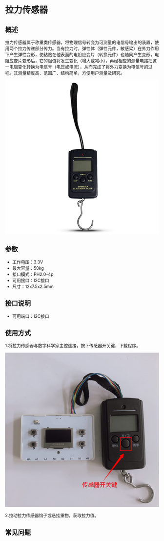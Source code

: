# 拉力传感器

## 概述

拉力传感器属于称重类传感器，将物理信号转变为可测量的电信号输出的装置，使用两个拉力传递部分传力。当有拉力时，弹性体（弹性元件，敏感梁）在外力作用下产生弹性变形，使粘贴在他表面的电阻应变片（转换元件）也随同产生变形，电阻应变片变形后，它的阻值将发生变化（增大或减小），再经相应的测量电路把这一电阻变化转换为电信号（电压或电流），从而完成了将外力变换为电信号的过程。其测量精度高、范围广、结构简单，方便用户测量及研究。

![](../../.gitbook/assets/shulali-1.jpg)

## 参数

* 工作电压：3.3V
* 最大容量：50kg
* 接口模式：PH2.0-4p
* 可用接口：I2C接口
* 尺寸：12x7.5x2.5mm

## 接口说明

* 可用端口：I2C接口

## 使用方式

1.将拉力传感器与数字科学家主控连接，按下传感器开关键，下载程序。

![](../../.gitbook/assets/shulali-2.JPG)

2.拉动拉力传感器钩子或悬挂重物，获取拉力值。

## 常见问题

